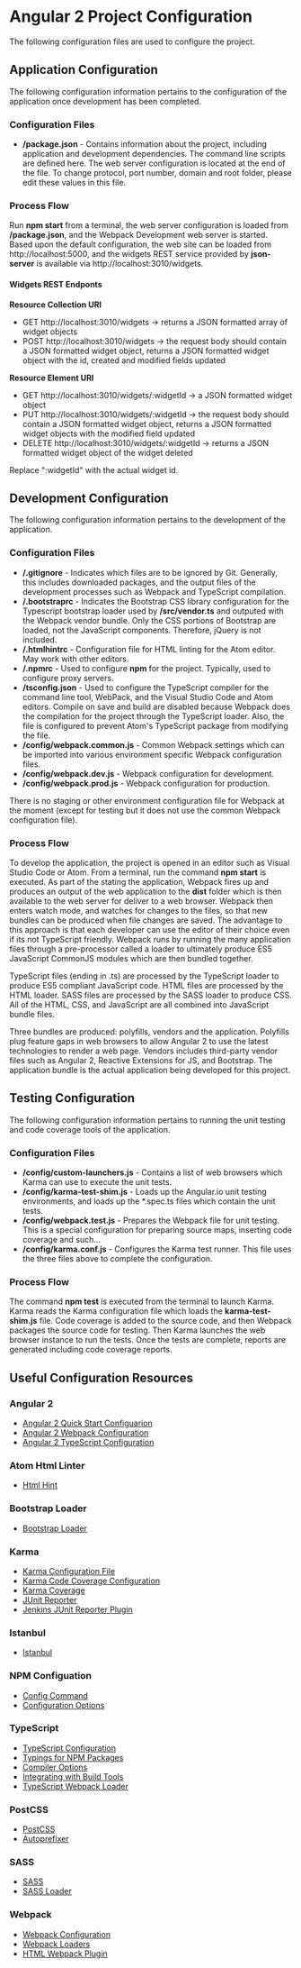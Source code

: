 # Angular 2 Project Configuration

The following configuration files are used to configure the project.

## Application Configuration

The following configuration information pertains to the configuration of the application once development has been completed.

### Configuration Files

- **/package.json** - Contains information about the project, including application and development dependencies. The command line scripts are defined here. The web server configuration is located at the end of the file. To change protocol, port number, domain and root folder, please edit these values in this file.

### Process Flow

Run **npm start** from a terminal, the web server configuration is loaded from **/package.json**, and the Webpack Development web server is started. Based upon the default configuration, the web site can be loaded from http://localhost:5000, and the widgets REST service provided by **json-server** is available via http://localhost:3010/widgets.

#### Widgets REST Endponts

__Resource Collection URI__

- GET http://localhost:3010/widgets -> returns a JSON formatted array of widget objects
- POST http://localhost:3010/widgets -> the request body should contain a JSON formatted widget object,
returns a JSON formatted widget object with the id, created and modified fields updated

__Resource Element URI__

- GET http://localhost:3010/widgets/:widgetId -> a JSON formatted widget object
- PUT http://localhost:3010/widgets/:widgetId -> the request body should contain a JSON formatted widget object, returns a JSON formatted widget objects with the modified field updated
- DELETE http://localhost:3010/widgets/:widgetId -> returns a JSON formatted widget object of the widget deleted

Replace ":widgetId" with the actual widget id.

## Development Configuration

The following configuration information pertains to the development of the application.

### Configuration Files

- **/.gitignore** - Indicates which files are to be ignored by Git. Generally, this includes downloaded packages, and the output files of the development processes such as Webpack and TypeScript compilation.
- **/.bootstraprc** - Indicates the Bootstrap CSS library configuration for the Typescript bootstrap loader used by **/src/vendor.ts** and outputed with the Webpack vendor bundle. Only the CSS portions of Bootstrap are loaded, not the JavaScript components. Therefore, jQuery is not included. 
- **/.htmlhintrc** - Configuration file for HTML linting for the Atom editor. May work with other editors.
- **/.npmrc** - Used to configure **npm** for the project. Typically, used to configure proxy servers.
- **/tsconfig.json** - Used to configure the TypeScript compiler for the command line tool, WebPack, and the Visual Studio Code and Atom editors. Compile on save and build are disabled because Webpack does the compilation for the project through the TypeScript loader. Also, the file is configured to prevent Atom's TypeScript package from modifying the file.
- **/config/webpack.common.js** - Common Webpack settings which can be imported into various environment specific Webpack configuration files.
- **/config/webpack.dev.js** - Webpack configuration for development.
- **/config/webpack.prod.js** - Webpack configuration for production.

There is no staging or other environment configuration file for Webpack at the moment (except for testing but it does not use the common Webpack configuration file).

### Process Flow

To develop the application, the project is opened in an editor such as Visual Studio Code or Atom. From a terminal, run the command **npm start** is executed. As part of the stating the application, Webpack fires up and produces an output of the web application to the **dist** folder which is then available to the web server for deliver to a web browser. Webpack then enters watch mode, and watches for changes to the files, so that new bundles can be produced when file changes are saved. The advantage to this approach is that each developer can use the editor of their choice even if its not TypeScript friendly. Webpack runs by running the many application files through a pre-processor called a loader to ultimately produce ES5 JavaScript CommonJS modules which are then bundled together.

TypeScript files (ending in .ts) are processed by the TypeScript loader to produce ES5 compliant JavaScript code. HTML files are processed by the HTML loader. SASS files are processed by the SASS loader to produce CSS.  All of the HTML, CSS, and JavaScript are all combined into JavaScript bundle files.

Three bundles are produced: polyfills, vendors and the application. Polyfills plug feature gaps in web browsers to allow Angular 2 to use the latest technologies to render a web page. Vendors includes third-party vendor files such as Angular 2, Reactive Extensions for JS, and Bootstrap. The application bundle is the actual application being developed for this project.

## Testing Configuration

The following configuration information pertains to running the unit testing and code coverage tools of the application.

### Configuration Files

- **/config/custom-launchers.js** - Contains a list of web browsers which Karma can use to execute the unit tests.
- **/config/karma-test-shim.js** - Loads up the Angular.io unit testing environments, and loads up the *.spec.ts files which contain the unit tests.
- **/config/webpack.test.js** - Prepares the Webpack file for unit testing. This is a special configuration for preparing source maps, inserting code coverage and such...
- **/config/karma.conf.js** - Configures the Karma test runner. This file uses the three files above to complete the configuration.

### Process Flow

The command **npm test** is executed from the terminal to launch Karma. Karma reads the Karma configuration file which loads the **karma-test-shim.js** file.  Code coverage is added to the source code, and then Webpack packages the source code for testing. Then Karma launches the web browser instance to run the tests. Once the tests are complete, reports are generated including code coverage reports.

## Useful Configuration Resources

### Angular 2

- [Angular 2 Quick Start Configuarion](https://angular.io/docs/ts/latest/quickstart.html)
- [Angular 2 Webpack Configuration](https://angular.io/docs/ts/latest/guide/webpack.html)
- [Angular 2 TypeScript Configuration](https://angular.io/docs/ts/latest/guide/typescript-configuration.html)

### Atom Html Linter

- [Html Hint](https://atom.io/packages/linter-htmlhint)

### Bootstrap Loader

- [Bootstrap Loader](https://www.npmjs.com/package/bootstrap-loader)

### Karma

- [Karma Configuration File](http://karma-runner.github.io/1.0/config/configuration-file.html)
- [Karma Code Coverage Configuration](https://karma-runner.github.io/0.8/config/coverage.html)
- [Karma Coverage](https://github.com/karma-runner/karma-coverage)
- [JUnit Reporter](https://github.com/karma-runner/karma-junit-reporter)
- [Jenkins JUnit Reporter Plugin](https://wiki.jenkins-ci.org/display/JENKINS/JUnit+Plugin)

### Istanbul

- [Istanbul](https://github.com/gotwarlost/istanbul)

### NPM Configuation

- [Config Command](https://docs.npmjs.com/misc/config)
- [Configuration Options](https://docs.npmjs.com/files/npmrc)

### TypeScript

- [TypeScript Configuration](https://www.typescriptlang.org/docs/handbook/tsconfig-json.html)
- [Typings for NPM Packages](https://www.typescriptlang.org/docs/handbook/typings-for-npm-packages.html)
- [Compiler Options](https://www.typescriptlang.org/docs/handbook/compiler-options.html)
- [Integrating with Build Tools](https://www.typescriptlang.org/docs/handbook/integrating-with-build-tools.html)
- [TypeScript Webpack Loader](https://github.com/TypeStrong/ts-loader)

### PostCSS

- [PostCSS](https://github.com/postcss/postcss)
- [Autoprefixer](https://github.com/postcss/autoprefixer)

### SASS

- [SASS](http://sass-lang.com/)
- [SASS Loader](https://github.com/jtangelder/sass-loader)

### Webpack

- [Webpack Configuration](https://webpack.github.io/docs/configuration.html)
- [Webpack Loaders](https://webpack.github.io/docs/using-loaders.html)
- [HTML Webpack Plugin](https://github.com/ampedandwired/html-webpack-plugin)
